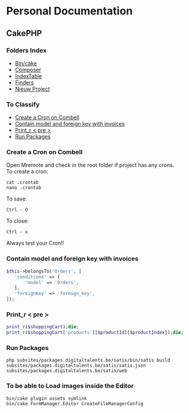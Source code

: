# Personal Documentation
## CakePHP

### Folders Index 
- [Bin/cake](./Bin-cake)
- [Composer](./Composer)
- [IndexTable](./Index-tables)
- [Finders](./Finders)
- [Nieuw Project](./New-project)


### To Classify
- [Create a Cron on Combell](#create-a-cron-on-combell)
- [Contain model and foreign key with invoices](#contain-model-and-foreign-key-with-invoices)
- [Print_r < pre >](#print_r--pre-)
- [Run Packages](#run-packages)


### Create a Cron on Combell
Open Mremote and check in the root folder if project has any crons. \
To create a cron:
```
cat .crontab
nano .crontab
```
To save:
```
Ctrl - O 
```
To close:
```
Ctrl - x
```
Always test your Cron!!

### Contain model and foreign key with invoices
```php
$this->belongsTo('Orders', [
   'conditions' => [
       'model' => 'Orders',
   ],
   'foreignKey' => 'foreign_key',
]);
```

### Print_r < pre >
```php 
print_r($shoppingCart);die;
print_r($shoppingCart['products'][$productId][$productIndex]);die;
```

### Run Packages
```
php subsites/packages.digitaltalents.be/satis/bin/satis build 
subsites/packages.digitaltalents.be/satis/satis.json 
subsites/packages.digitaltalents.be/satis/web
```

### To be able to Load images inside the Editor
```
bin/cake plugin assets symlink
bin/cake FormManager.Editor CreateFileManagerConfig
```